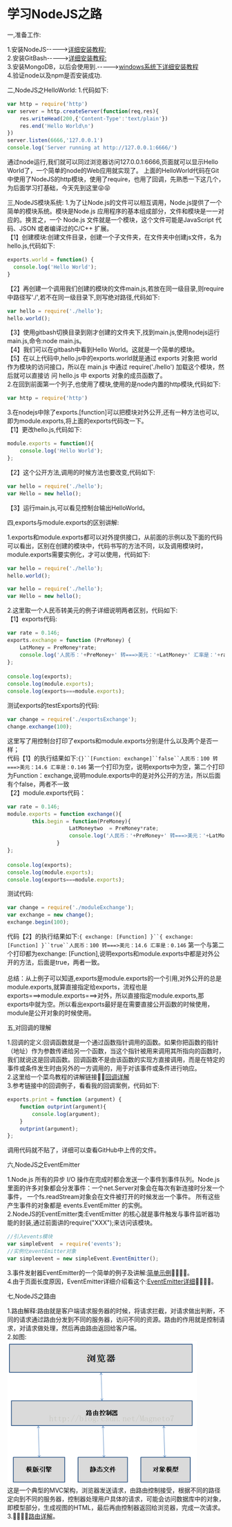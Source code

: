 学习NodeJS之路
=========
一,准备工作:

1.安装NodeJS----->[详细安装教程:](http://www.runoob.com/nodejs/nodejs-install-setup.html)<br>
2.安装GitBash----->[详细安装教程:](http://jingyan.baidu.com/article/90895e0fb3495f64ed6b0b50.html)<br>
3.安装MongoDB，以后会使用到.----->[windows系统下详细安装教程](http://www.runoob.com/mongodb/mongodb-window-install.html)<br>
4.验证node以及npm是否安装成功.<br>

二,NodeJS之HelloWorld:
1.代码如下:
```javascript
var http = require('http')
var server = http.createServer(function(req,res){
	res.writeHead(200,{'Content-Type':'text/plain'})
	res.end('Hello World\n')
})
server.listen(6666,'127.0.0.1')
console.log('Server running at http://127.0.0.1:6666/')
```
通过node运行,我们就可以同过浏览器访问127.0.0.1:6666,页面就可以显示Hello World了，一个简单的node的Web应用就实现了。
上面的HelloWorld代码在Git中使用了NodeJS的http模块，使用了require，也用了回调，先熟悉一下这几个，为后面学习打基础，今天先到这里:stuck_out_tongue_closed_eyes::stuck_out_tongue_closed_eyes:

三,NodeJS模块系统:
1.为了让Node.js的文件可以相互调用，Node.js提供了一个简单的模块系统。模块是Node.js 应用程序的基本组成部分，文件和模块是一一对应的。换言之，一个 Node.js 文件就是一个模块，这个文件可能是JavaScript 代码、JSON 或者编译过的C/C++ 扩展。<br>
【1】创建模块:创建文件目录，创建一个子文件夹，在文件夹中创建js文件，名为hello.js,代码如下:
```javascript
exports.world = function() {
  console.log('Hello World');
}
```
【2】再创建一个调用我们创建的模块的文件main.js,若放在同一级目录,则require中路径写'./',若不在同一级目录下,则写绝对路径,代码如下:<br>
```javascript
var hello = require('./hello');
hello.world();
```
【3】使用gitbash切换目录到刚才创建的文件夹下,找到main.js,使用nodejs运行main.js,命令:node main.js。<br>
【4】我们可以在gitbash中看到Hello World。这就是一个简单的模块。<br>
【5】在以上代码中,hello.js中的exports.world就是通过 exports 对象把 world 作为模块的访问接口，所以在 main.js 中通过 require('./hello') 加载这个模块，然后就可以直接访 问 hello.js 中 exports 对象的成员函数了。<br>
2.在回到前面第一个列子,也使用了模块,使用的是node内置的http模块,代码如下:
```javascript
var http = require('http')
```
3.在nodejs中除了exports.[function]可以把模块对外公开,还有一种方法也可以,即为module.exports,将上面的exports代码改一下。<br>
【1】更改hello.js,代码如下:
```javascript
module.exports = function(){
	console.log('Hello World');
};
```
【2】这个公开方法,调用的时候方法也要改变,代码如下:
```javascript
var hello = require('./hello');
var Hello = new hello();
```
【3】运行main.js,可以看见控制台输出HelloWorld。

四,exports与module.exports的区别讲解:

1.exports和module.exports都可以对外提供接口，从前面的示例以及下面的代码可以看出，区别在创建的模块中，代码书写的方法不同，以及调用模块时，module.exports需要实例化，才可以使用，代码如下:
```javascript
var hello = require('./hello');
hello.world();
```
```javascript
var hello = require('./hello');
var Hello = new hello();
```
2.这里取一个人民币转美元的例子详细说明两者区别，代码如下:<br>
【1】exports代码:
```javascript
var rate = 0.146;
exports.exchange = function (PreMoney) {
	LatMoney = PreMoney*rate;
	console.log('人民币：'+PreMoney+' 转===>美元：'+LatMoney+' 汇率是：'+rate);
};

console.log(exports);
console.log(module.exports);
console.log(exports===module.exports);
```
测试exports的testExports的代码:
```javascript
var change = require('./exportsExchange');
change.exchange(100);
```
这里写了用控制台打印了exports和module.exports分别是什么以及两个是否一样；<br>
代码【1】的执行结果如下:`{}``[Function: exchange]``false``人民币：100 转===>美元：14.6 汇率是：0.146`
第一个打印为空，说明exports中为空，第二个打印为Function：exchange,说明module.exports中的是对外公开的方法，所以后面有个false，两者不一致<br>
【2】module.exports代码：
```javascript
var rate = 0.146;
module.exports = function exchange(){
		this.begin = function(PreMoney){
					LatMoneytwo  = PreMoney*rate;
					console.log('人民币：'+PreMoney+' 转===>美元：'+LatMoneytwo+' 汇率是：'+rate);
				}
};

console.log(exports);
console.log(module.exports);
console.log(exports===module.exports);
```
测试代码:
```javascript
var change = require('./moduleExchange');
var exchange = new change();
exchange.begin(100);
```
代码【2】的执行结果如下:`{ exchange: [Function] }``{ exchange: [Function] }``true``人民币：100 转===>美元：14.6 汇率是：0.146`
第一个与第二个打印都为exchange: [Function],说明exports和module.exports中都是对外公开的方法，后面是true，两者一致。<br><br>
总结：从上例子可以知道,exports是module.exports的一个引用,对外公开的总是module.exports,就算直接指定给exports，流程也是exports===>module.exports===>对外，所以直接指定module.exports,那exports中就为空。所以看出exports最好是在需要直接公开函数的时候使用，module是公开对象的时候使用。

五,对回调的理解

1.回调的定义:回调函数就是一个通过函数指针调用的函数。如果你把函数的指针（地址）作为参数传递给另一个函数，当这个指针被用来调用其所指向的函数时，我们就说这是回调函数。回调函数不是由该函数的实现方直接调用，而是在特定的事件或条件发生时由另外的一方调用的，用于对该事件或条件进行响应。<br>
2.这里给一个菜鸟教程的讲解链接:rocket::rocket:[回调详解](http://www.runoob.com/nodejs/nodejs-callback.html)<br>
3.参考链接中的回调例子，看看我的回调案例，代码如下:
```javascript
exports.print = function (argument) {
	function outprint(argument){
		console.log(argument);
	}
	outprint(argument);
};
```
调用代码就不贴了，详细可以查看GitHub中上传的文件。

六,NodeJS之EventEmitter

1.Node.js 所有的异步 I/O 操作在完成时都会发送一个事件到事件队列。Node.js里面的许多对象都会分发事件：一个net.Server对象会在每次有新连接时分发一个事件， 一个fs.readStream对象会在文件被打开的时候发出一个事件。 所有这些产生事件的对象都是 events.EventEmitter 的实例。<br>
2.NodeJS的EventEmitter类:EventEmitter 的核心就是事件触发与事件监听器功能的封装,通过前面讲的require("XXX");来访问该模块。<br>
```javascript
//引入events模块
var simpleEvent  = require('events');
//实例化eventEmitter对象
var simpleevent = new simpleEvent.EventEmitter();
```
3.事件发射器EventEmitter的一个简单的例子及讲解:[简单示例](https://github.com/BIGBANGTAEYANG/NodeJS_Study/blob/master/Book/EventEmitter/code/simpleEvent.js):rocket::rocket::rocket::rocket:。<br>
4.由于页面长度原因，EventEmitter详细介绍看这个:[EventEmitter详细](https://github.com/BIGBANGTAEYANG/NodeJS_Study/blob/master/Book/EventEmitter/EventEmitter.md):rocket::rocket::rocket::rocket:。<br>

七,NodeJS之路由

1.路由解释:路由就是客户端请求服务器的时候，将请求拦截，对请求做出判断，不同的请求通过路由分发到不同的服务器，访问不同的资源。路由的作用就是控制请求，对请求做处理，然后再由路由返回给客户端。<br>
2.如图:<br>
![Router](https://github.com/BIGBANGTAEYANG/NodeJS_Study/blob/master/Book/Router/router.png)<br>
这是一个典型的MVC架构，浏览器发送请求，由路由控制接受，根据不同的路径定向到不同的服务器，控制器处理用户具体的请求，可能会访问数据库中的对象，即模型部分，生成视图的HTML，最后再由控制器返回给浏览器，完成一次请求。<br>
3.:rocket::rocket::rocket::rocket:[路由详解](https://github.com/BIGBANGTAEYANG/NodeJS_Study/blob/master/Book/Router/Router.md)。
